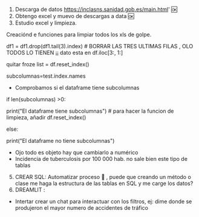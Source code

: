 1. Descarga de datos https://inclasns.sanidad.gob.es/main.html'  🆗
2. Obtengo excel y muevo de descargas a data 🆗
3. Estudio excel  y limpieza.

Creaciónd e funciones para limpiar todos los xls de golpe.

df1 = df1.drop(df1.tail(3).index) # BORRAR LAS TRES ULTIMAS FILAS , OLO TODOS LO TIENEN ¡¡
dato esta en df.iloc[3:, 1:]

quitar froze list = df.reset_index()

subcolumnas=test.index.names

- Comprobamos si el dataframe tiene subcolumnas

if len(subcolumnas) >0:

  print("El dataframe tiene subcolumnas") # para hacer la funcion de limpieza, añadir df.reset_index()

else:

  print("El dataframe no tiene subcolumnas")


- Ojo todo es objeto hay que cambiarlo a numérico
- Incidencia de tuberculosis por 100 000 hab. no sale bien este tipo de tablas

5. CREAR SQL:
   Automatizar proceso 🤔 , puede que creando un método o clase me haga la estructura de las tablas en SQL y me carge los datos?
6. DREAMLIT :

- Intertar crear un chat para interactuar con los filtros, ej: dime donde se produjeron el mayor numero de accidentes de tráfico
